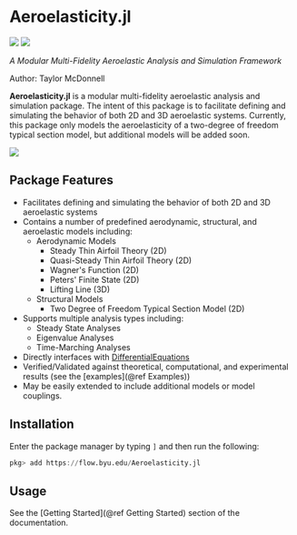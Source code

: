 # Aeroelasticity.jl

[![](https://img.shields.io/badge/docs-dev-blue.svg)](https://flow.byu.edu/Aeroelasticity.jl/dev)
![](https://github.com/byuflowlab/Aeroelasticity.jl/workflows/Run%20tests/badge.svg)

*A Modular Multi-Fidelity Aeroelastic Analysis and Simulation Framework*

Author: Taylor McDonnell

**Aeroelasticity.jl** is a modular multi-fidelity aeroelastic analysis and simulation package.  The intent of this package is to facilitate defining and simulating the behavior of both 2D and 3D aeroelastic systems.  Currently, this package only models the aeroelasticity of a two-degree of freedom typical section model, but additional models will be added soon.

![](typical-section-simulation.gif)

## Package Features
 - Facilitates defining and simulating the behavior of both 2D and 3D aeroelastic systems
 - Contains a number of predefined aerodynamic, structural, and aeroelastic models including:
   - Aerodynamic Models 
     - Steady Thin Airfoil Theory (2D)
     - Quasi-Steady Thin Airfoil Theory (2D)
     - Wagner's Function (2D)
     - Peters' Finite State (2D)
     - Lifting Line (3D)
   - Structural Models
     - Two Degree of Freedom Typical Section Model (2D)
 - Supports multiple analysis types including:
   - Steady State Analyses
   - Eigenvalue Analyses
   - Time-Marching Analyses
 - Directly interfaces with [DifferentialEquations](https://github.com/SciML/DifferentialEquations.jl)
 - Verified/Validated against theoretical, computational, and experimental results (see the [examples](@ref Examples))
 - May be easily extended to include additional models or model couplings.

## Installation

Enter the package manager by typing `]` and then run the following:

```julia
pkg> add https://flow.byu.edu/Aeroelasticity.jl
```

## Usage

See the [Getting Started](@ref Getting Started) section of the documentation.
